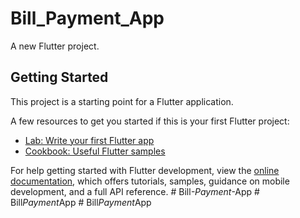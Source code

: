 # Bill_Payment_App

A new Flutter project.

## Getting Started

This project is a starting point for a Flutter application.

A few resources to get you started if this is your first Flutter project:

- [Lab: Write your first Flutter app](https://docs.flutter.dev/get-started/codelab)
- [Cookbook: Useful Flutter samples](https://docs.flutter.dev/cookbook)

For help getting started with Flutter development, view the
[online documentation](https://docs.flutter.dev/), which offers tutorials,
samples, guidance on mobile development, and a full API reference.
#   B i l l _ - P a y m e n t _ - A p p 
 
 #   B i l l _ P a y m e n t _ A p p 
 
 #   B i l l _ P a y m e n t _ A p p 
 
 
